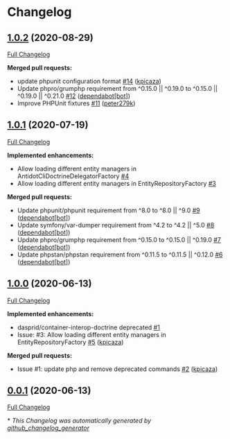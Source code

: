 # Changelog

## [1.0.2](https://github.com/antidot-framework/doctrine/tree/1.0.2) (2020-08-29)

[Full Changelog](https://github.com/antidot-framework/doctrine/compare/1.0.1...1.0.2)

**Merged pull requests:**

- update phpunit configuration format [\#14](https://github.com/antidot-framework/doctrine/pull/14) ([kpicaza](https://github.com/kpicaza))
- Update phpro/grumphp requirement from ^0.15.0 || ^0.19.0 to ^0.15.0 || ^0.19.0 || ^0.21.0 [\#12](https://github.com/antidot-framework/doctrine/pull/12) ([dependabot[bot]](https://github.com/apps/dependabot))
- Improve PHPUnit fixtures [\#11](https://github.com/antidot-framework/doctrine/pull/11) ([peter279k](https://github.com/peter279k))

## [1.0.1](https://github.com/antidot-framework/doctrine/tree/1.0.1) (2020-07-19)

[Full Changelog](https://github.com/antidot-framework/doctrine/compare/1.0.0...1.0.1)

**Implemented enhancements:**

- Allow loading different entity managers in AntidotCliDoctrineDelegatorFactory [\#4](https://github.com/antidot-framework/doctrine/issues/4)
- Allow loading different entity managers in EntityRepositoryFactory [\#3](https://github.com/antidot-framework/doctrine/issues/3)

**Merged pull requests:**

- Update phpunit/phpunit requirement from ^8.0 to ^8.0 || ^9.0 [\#9](https://github.com/antidot-framework/doctrine/pull/9) ([dependabot[bot]](https://github.com/apps/dependabot))
- Update symfony/var-dumper requirement from ^4.2 to ^4.2 || ^5.0 [\#8](https://github.com/antidot-framework/doctrine/pull/8) ([dependabot[bot]](https://github.com/apps/dependabot))
- Update phpro/grumphp requirement from ^0.15.0 to ^0.15.0 || ^0.19.0 [\#7](https://github.com/antidot-framework/doctrine/pull/7) ([dependabot[bot]](https://github.com/apps/dependabot))
- Update phpstan/phpstan requirement from ^0.11.5 to ^0.11.5 || ^0.12.0 [\#6](https://github.com/antidot-framework/doctrine/pull/6) ([dependabot[bot]](https://github.com/apps/dependabot))

## [1.0.0](https://github.com/antidot-framework/doctrine/tree/1.0.0) (2020-06-13)

[Full Changelog](https://github.com/antidot-framework/doctrine/compare/0.0.1...1.0.0)

**Implemented enhancements:**

- dasprid/container-interop-doctrine deprecated [\#1](https://github.com/antidot-framework/doctrine/issues/1)
- Issue: \#3: Allow loading different entity managers in EntityRepositoryFactory [\#5](https://github.com/antidot-framework/doctrine/pull/5) ([kpicaza](https://github.com/kpicaza))

**Merged pull requests:**

- Issue \#1: update php and remove deprecated commands [\#2](https://github.com/antidot-framework/doctrine/pull/2) ([kpicaza](https://github.com/kpicaza))

## [0.0.1](https://github.com/antidot-framework/doctrine/tree/0.0.1) (2020-06-13)

[Full Changelog](https://github.com/antidot-framework/doctrine/compare/e451da2c3f2820f7a560d4ddd950ce0050b1e037...0.0.1)



\* *This Changelog was automatically generated by [github_changelog_generator](https://github.com/github-changelog-generator/github-changelog-generator)*

